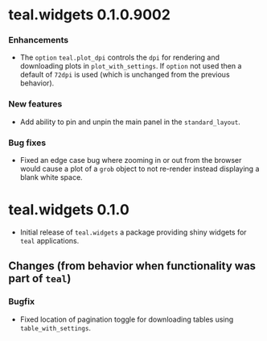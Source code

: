 # teal.widgets 0.1.0.9002

### Enhancements

* The `option` `teal.plot_dpi` controls the `dpi` for rendering and downloading plots in `plot_with_settings`. If `option` not used then a default of `72dpi` is used
(which is unchanged from the previous behavior).

### New features
* Add ability to pin and unpin the main panel in the `standard_layout`. 

### Bug fixes

* Fixed an edge case bug where zooming in or out from the browser would cause a plot of a `grob` object to not re-render instead displaying a blank white space.

# teal.widgets 0.1.0

* Initial release of `teal.widgets` a package providing shiny widgets for `teal` applications.

## Changes (from behavior when functionality was part of `teal`)

### Bugfix

* Fixed location of pagination toggle for downloading tables using `table_with_settings`.
